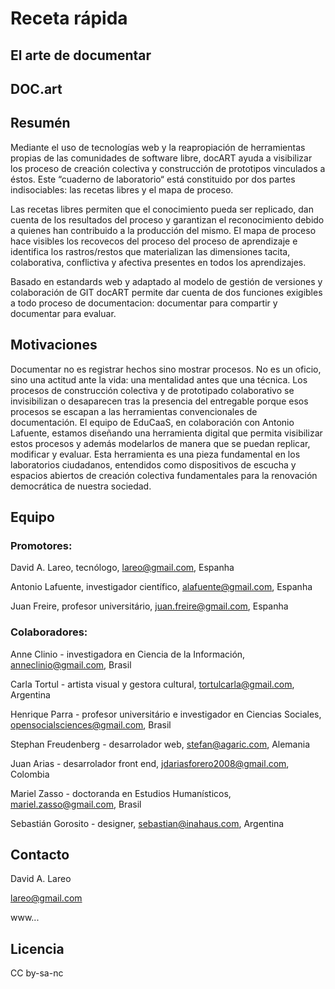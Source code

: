 # Receta rápida

## El arte de documentar
## DOC.art

## Resumén

Mediante el uso de tecnologías web y la reapropiación de herramientas propias de las comunidades de software libre, docART ayuda a visibilizar los proceso de creación colectiva y construcción de prototipos vinculados a éstos. Este “cuaderno de laboratorio“ está constituido por dos partes indisociables: las recetas libres y el mapa de proceso.

Las recetas libres permiten que el conocimiento pueda ser replicado, dan cuenta de los resultados del proceso y garantizan el reconocimiento debido a quienes han contribuido a la producción del mismo. El mapa de proceso hace visibles los recovecos del proceso del proceso de aprendizaje e identifica los rastros/restos que materializan las dimensiones tacita, colaborativa, conflictiva y afectiva presentes en todos los aprendizajes.

Basado en estandards web y adaptado al modelo de gestión de versiones y colaboración de GIT docART permite dar cuenta de dos funciones exigibles a todo proceso de documentacion: documentar para compartir y documentar para evaluar.

## Motivaciones
Documentar no es registrar hechos sino mostrar procesos. No es un oficio, sino una  actitud ante la vida: una mentalidad antes que una técnica. Los procesos de construcción colectiva y de prototipado colaborativo se invisibilizan o desaparecen tras la presencia del entregable porque esos procesos se escapan a las herramientas convencionales de documentación. El equipo de EduCaaS, en colaboración con Antonio Lafuente, estamos diseñando una herramienta digital que permita visibilizar estos procesos y además modelarlos de manera que se puedan replicar, modificar y evaluar. Esta herramienta es una pieza fundamental en los laboratorios ciudadanos, entendidos como dispositivos de escucha y espacios abiertos de creación colectiva fundamentales para la renovación democrática de nuestra sociedad.

## Equipo
### Promotores: 

David A. Lareo, tecnólogo, lareo@gmail.com, Espanha

Antonio Lafuente, investigador científico, alafuente@gmail.com, Espanha

Juan Freire, profesor universitário, juan.freire@gmail.com, Espanha

### Colaboradores: 
Anne Clinio - investigadora en Ciencia de la Información, anneclinio@gmail.com, Brasil

Carla Tortul - artista visual y gestora cultural, tortulcarla@gmail.com, Argentina

Henrique Parra - profesor universitário e investigador en Ciencias Sociales, opensocialsciences@gmail.com, Brasil

Stephan Freudenberg - desarrolador web, stefan@agaric.com, Alemania

Juan Arias - desarrolador front end, jdariasforero2008@gmail.com, Colombia

Mariel Zasso - doctoranda en Estudios Humanísticos, mariel.zasso@gmail.com, Brasil

Sebastián Gorosito - designer, sebastian@inahaus.com, Argentina

## Contacto
David A. Lareo

lareo@gmail.com

www...

## Licencia
CC by-sa-nc
